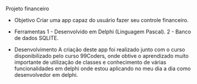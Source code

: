 Projeto financeiro 

* Objetivo
Criar uma app capaz do usuário fazer seu controle financeiro.

* Ferramentas
1 - Desenvolvido em Delphi (Linguagem Pascal).
 2 - Banco de dados SQLITE.

* Desenvolvimento
A criação deste app foi realizado junto com o curso disponibilizado pelo curso 99Coders, onde obtive o aprendizado
muito importante de utilização de classes e conhecimento de várias funcionalidades em delphi onde estou aplicando no meu dia a dia como desenvolvedor em delphi.

